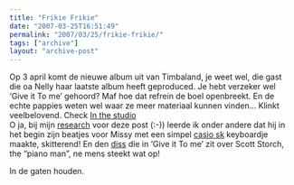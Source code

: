 ```yaml
---
title: "Frikie Frikie"
date: "2007-03-25T16:51:49"
permalink: "2007/03/25/frikie-frikie/"
tags: ["archive"]
layout: "archive-post"
---
```

Op 3 april komt de nieuwe album uit van Timbaland, je weet wel, die gast die oa Nelly haar laatste album heeft geproduced. Je hebt verzeker wel ‘Give it To me’ gehoord? Maf hoe dat refrein de boel openbreekt. En de echte pappies weten wel waar ze meer materiaal kunnen vinden… Klinkt veelbelovend. Check [In the studio](http://www.timbalandmusic.com/news/default.aspx/nid/7592 "http://www.timbalandmusic.com/news/default.aspx/nid/7592")  
O ja, bij mijn [research](http://en.wikipedia.org/wiki/Timbaland "http://en.wikipedia.org/wiki/Timbaland") voor deze post (:-)) leerde ik onder andere dat hij in het begin zijn beatjes voor Missy met een simpel [casio sk](http://musicthing.blogspot.com/2004/09/friday-is-timbaland-day-pt-3-shopping.html "http://musicthing.blogspot.com/2004/09/friday-is-timbaland-day-pt-3-shopping.html") keyboardje maakte, skitterend! En den [diss](http://en.wikipedia.org/wiki/Scott_Storch#Timbaland "http://en.wikipedia.org/wiki/Scott_Storch#Timbaland") die in ‘Give it To me’ zit over Scott Storch, the “piano man”, ne mens steekt wat op!

In de gaten houden.
